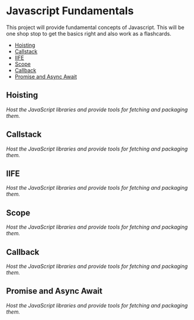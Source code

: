# Javascript Fundamentals

This project will provide fundamental concepts of Javascript. This will be one shop stop to get the basics right and also work as a flashcards.

 * [Hoisting](#hoisting)
 * [Callstack](#callstack)
 * [IIFE](#iife)
 * [Scope](#scope)
 * [Callback](#callback)
 * [Promise and Async Await](#promise)
 
 
 
 ## Hoisting
*Host the JavaScript libraries and provide tools for fetching and packaging them.*

 ## Callstack
*Host the JavaScript libraries and provide tools for fetching and packaging them.*

 ## IIFE
*Host the JavaScript libraries and provide tools for fetching and packaging them.*

 ## Scope
*Host the JavaScript libraries and provide tools for fetching and packaging them.*

 ## Callback
*Host the JavaScript libraries and provide tools for fetching and packaging them.*

 ## Promise and Async Await
*Host the JavaScript libraries and provide tools for fetching and packaging them.*

